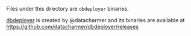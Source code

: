 Files under this directory are `dbdeployer` binaries.

[dbdeployer](https://github.com/datacharmer/dbdeployer) is created by @datacharmer and its binaries are available at https://github.com/datacharmer/dbdeployer/releases
